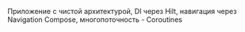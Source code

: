Приложение с чистой архитектурой, DI через Hilt, навигация через Navigation Compose, многопоточность - Coroutines
